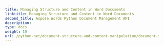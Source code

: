 ```yaml
---
title: Managing Structure and Content in Word Documents
linktitle: Managing Structure and Content in Word Documents
second_title: Aspose.Words Python Document Management API
description: 
type: docs
weight: 10
url: /python-net/document-structure-and-content-manipulation/document-structure-content/
---
```

